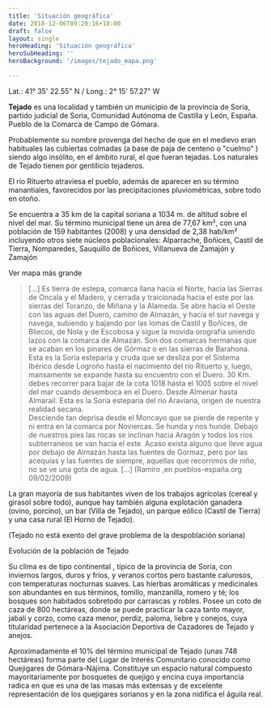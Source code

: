 ```yaml
---
title: 'Situación geográfica'
date: 2018-12-06T09:29:16+10:00
draft: false
layout: single
heroHeading: 'Situación geográfica'
heroSubHeading: ''
heroBackground: '/images/tejado_mapa.png'

---
```


Lat.: 41° 35' 22.55" N / Long.: 2° 15' 57.27" W

**Tejado** es una localidad y también un municipio de la provincia de Soria, partido judicial de Soria, Comunidad Autónoma de Castilla y León, España. Pueblo de la Comarca de Campo de Gómara.

Probablemente su nombre provenga del hecho de que en el medievo eran habituales las cubiertas colmadas (a base de paja de centeno o "cuelmo" ) siendo algo insólito, en el ámbito rural, el que fueran tejadas.  Los naturales de Tejado tienen por gentilicio tejaderos. 

El río Rituerto atraviesa el pueblo, además de aparecer en su término manantiales, favorecidos por las precipitaciones pluviométricas, sobre todo en otoño.

Se encuentra a 35 km de la capital soriana a 1034 m. de altitud sobre el nivel del mar. Su término municipal tiene un área de 77,67 km², con una población de 159 habitantes (2008) y una densidad de 2,38 hab/km² incluyendo otros siete núcleos poblacionales: Alparrache, Boñices, Castil de Tierra, Nomparedes, Sauquillo de Boñices, Villanueva de Zamajón y Zamajón  

Ver mapa más grande


> [...] Es tierra de estepa, comarca llana hacia el Norte, hacia las Sierras de Oncala y el Madero, y cerrada y traicionada hacia el este por las sierras del Toranzo, de Miñana y la Alameda. Se abre hacia el Oeste con las aguas del Duero, camino de Almazán, y hacia el sur navega y navega, subiendo y bajando por las lomas de Castil y Boñices, de Bliecos, de Nola y de Escobosa y sigue la movida orografía uniendo lazos con la comarca de Almazán. Son dos comarcas hermanas que se acaban en los pinares de Górmaz o en las sierras de Barahona. Esta es la Soria esteparia y cruda que se desliza por el Sistema Ibérico desde Logroño hasta el nacimiento del río Rituerto y, luego, mansamente se expande hasta su encuentro con el Duero. 30 Km. debes recorrer para bajar de la cota 1018 hasta el 1005 sobre el nivel del mar cuando desemboca en el Duero. Desde Almenar hasta Almarail. Esta es la Soria esteparia del rio Araviana, origen de nuestra realidad secana.   
Desciende tan deprisa desde el Moncayo que se pierde de repente y ni entra en la comarca por Noviercas. Se hunda y nos hunde. Debajo de nuestros pies las rocas se inclinan hacia Aragón y todos los ríos subterraneos se van hacia el este. Acaso exista alguno que lleve agua por debajo de Almazán hasta las fuentes de Gormaz, pero por las acequias y las fuentes de siempre, aquellas que recorrimos de niño, no se ve una gota de agua. [...]
> (Ramiro ,en pueblos-españa.org 09/02/2009)

La gran mayoría de sus habitantes viven de los trabajos agrícolas (cereal y girasol sobre todo), aunque hay también alguna explotación ganadera (ovino, porcino),  un bar (Villa de Tejado), un parque eólico (Castil de Tierra)  y una casa rural (El Horno de Tejado). 

(Tejado no está exento del grave problema de la despoblación soriana)

Evolución de la población de Tejado

Su clima es de tipo continental , típico de la provincia de Soria, con inviernos largos, duros y fríos, y  veranos cortos pero bastante calurosos, con temperaturas nocturnas suaves. Las hierbas aromáticas y medicinales son abundantes en sus términos, tomillo, manzanilla, romero y té; los bosques son habitados sobretodo por carrascas y robles. Posee un coto de caza de 800 hectáreas, donde se puede practicar la caza tanto mayor, jabalí y corzo, como caza menor, perdiz, paloma, liebre y conejos, cuya titularidad pertenece a la Asociación Deportiva de Cazadores de Tejado y anejos.

Aproximadamente el 10% del término municipal de Tejado (unas 748 hectáreas) forma parte del Lugar de Interés Comunitario conocido como  Quejigares de Gómara-Nájima.  Constituye un espacio natural compuesto mayoritariamente por bosquetes de quejigo y encina cuya importancia radica en que es una de las masas más extensas y de excelente representación de los quejigares sorianos y en la zona nidifica el águila real.